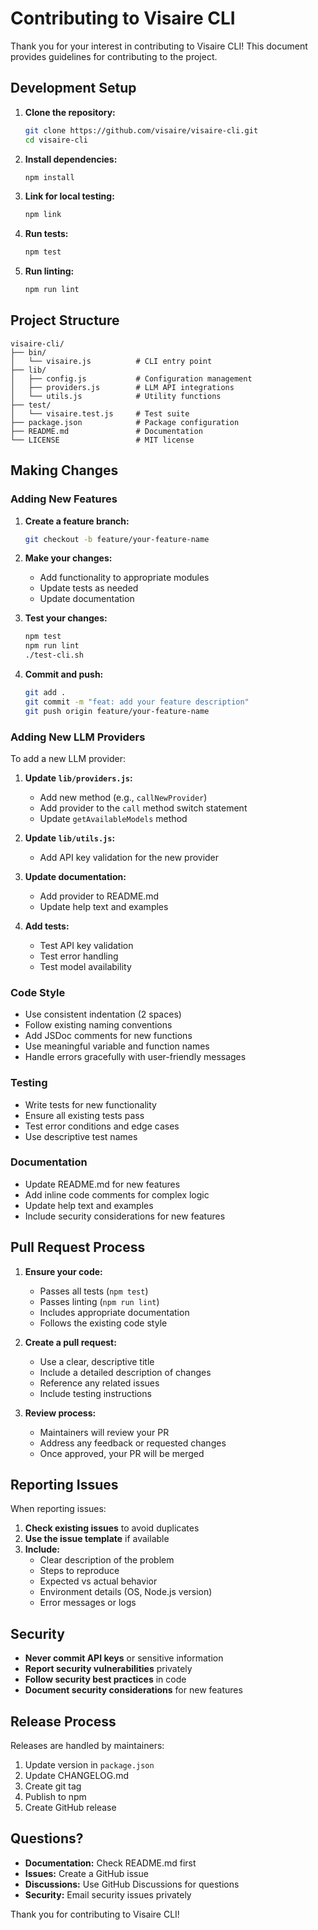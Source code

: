 # Contributing to Visaire CLI

Thank you for your interest in contributing to Visaire CLI! This document provides guidelines for contributing to the project.

## Development Setup

1. **Clone the repository:**
   ```bash
   git clone https://github.com/visaire/visaire-cli.git
   cd visaire-cli
   ```

2. **Install dependencies:**
   ```bash
   npm install
   ```

3. **Link for local testing:**
   ```bash
   npm link
   ```

4. **Run tests:**
   ```bash
   npm test
   ```

5. **Run linting:**
   ```bash
   npm run lint
   ```

## Project Structure

```
visaire-cli/
├── bin/
│   └── visaire.js          # CLI entry point
├── lib/
│   ├── config.js           # Configuration management
│   ├── providers.js        # LLM API integrations
│   └── utils.js            # Utility functions
├── test/
│   └── visaire.test.js     # Test suite
├── package.json            # Package configuration
├── README.md               # Documentation
└── LICENSE                 # MIT license
```

## Making Changes

### Adding New Features

1. **Create a feature branch:**
   ```bash
   git checkout -b feature/your-feature-name
   ```

2. **Make your changes:**
   - Add functionality to appropriate modules
   - Update tests as needed
   - Update documentation

3. **Test your changes:**
   ```bash
   npm test
   npm run lint
   ./test-cli.sh
   ```

4. **Commit and push:**
   ```bash
   git add .
   git commit -m "feat: add your feature description"
   git push origin feature/your-feature-name
   ```

### Adding New LLM Providers

To add a new LLM provider:

1. **Update `lib/providers.js`:**
   - Add new method (e.g., `callNewProvider`)
   - Add provider to the `call` method switch statement
   - Update `getAvailableModels` method

2. **Update `lib/utils.js`:**
   - Add API key validation for the new provider

3. **Update documentation:**
   - Add provider to README.md
   - Update help text and examples

4. **Add tests:**
   - Test API key validation
   - Test error handling
   - Test model availability

### Code Style

- Use consistent indentation (2 spaces)
- Follow existing naming conventions
- Add JSDoc comments for new functions
- Use meaningful variable and function names
- Handle errors gracefully with user-friendly messages

### Testing

- Write tests for new functionality
- Ensure all existing tests pass
- Test error conditions and edge cases
- Use descriptive test names

### Documentation

- Update README.md for new features
- Add inline code comments for complex logic
- Update help text and examples
- Include security considerations for new features

## Pull Request Process

1. **Ensure your code:**
   - Passes all tests (`npm test`)
   - Passes linting (`npm run lint`)
   - Includes appropriate documentation
   - Follows the existing code style

2. **Create a pull request:**
   - Use a clear, descriptive title
   - Include a detailed description of changes
   - Reference any related issues
   - Include testing instructions

3. **Review process:**
   - Maintainers will review your PR
   - Address any feedback or requested changes
   - Once approved, your PR will be merged

## Reporting Issues

When reporting issues:

1. **Check existing issues** to avoid duplicates
2. **Use the issue template** if available
3. **Include:**
   - Clear description of the problem
   - Steps to reproduce
   - Expected vs actual behavior
   - Environment details (OS, Node.js version)
   - Error messages or logs

## Security

- **Never commit API keys** or sensitive information
- **Report security vulnerabilities** privately
- **Follow security best practices** in code
- **Document security considerations** for new features

## Release Process

Releases are handled by maintainers:

1. Update version in `package.json`
2. Update CHANGELOG.md
3. Create git tag
4. Publish to npm
5. Create GitHub release

## Questions?

- **Documentation:** Check README.md first
- **Issues:** Create a GitHub issue
- **Discussions:** Use GitHub Discussions for questions
- **Security:** Email security issues privately

Thank you for contributing to Visaire CLI!